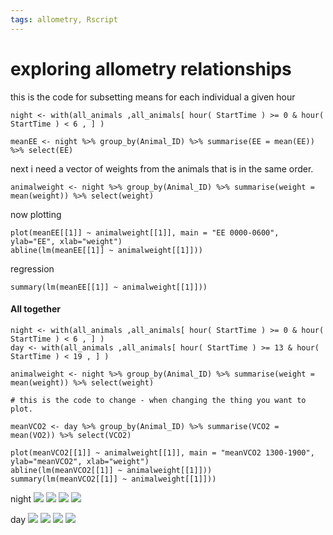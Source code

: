 ```yaml
---
tags: allometry, Rscript
---
```


# exploring allometry relationships

this is the code for subsetting means for each individual a given hour

```
night <- with(all_animals ,all_animals[ hour( StartTime ) >= 0 & hour( StartTime ) < 6 , ] )

meanEE <- night %>% group_by(Animal_ID) %>% summarise(EE = mean(EE)) %>% select(EE)
```

next i need a vector of weights from the animals that is in the same order. 

```
animalweight <- night %>% group_by(Animal_ID) %>% summarise(weight = mean(weight)) %>% select(weight)
```

now plotting 

```
plot(meanEE[[1]] ~ animalweight[[1]], main = "EE 0000-0600", ylab="EE", xlab="weight")
abline(lm(meanEE[[1]] ~ animalweight[[1]]))
```

regression

```
summary(lm(meanEE[[1]] ~ animalweight[[1]]))
```

#### All together

```
night <- with(all_animals ,all_animals[ hour( StartTime ) >= 0 & hour( StartTime ) < 6 , ] )
day <- with(all_animals ,all_animals[ hour( StartTime ) >= 13 & hour( StartTime ) < 19 , ] )

animalweight <- night %>% group_by(Animal_ID) %>% summarise(weight = mean(weight)) %>% select(weight)

# this is the code to change - when changing the thing you want to plot. 

meanVCO2 <- day %>% group_by(Animal_ID) %>% summarise(VCO2 = mean(VO2)) %>% select(VCO2)

plot(meanVCO2[[1]] ~ animalweight[[1]], main = "meanVCO2 1300-1900", ylab="meanVCO2", xlab="weight")
abline(lm(meanVCO2[[1]] ~ animalweight[[1]]))
summary(lm(meanVCO2[[1]] ~ animalweight[[1]]))

```

night
![](https://i.imgur.com/9e9Xa2k.png)
![](https://i.imgur.com/PF9Sysi.png)
![](https://i.imgur.com/hLJqJcA.png)
![](https://i.imgur.com/XjHS0HA.png)

day
![](https://i.imgur.com/P20my8I.png)
![](https://i.imgur.com/8G8iq7t.png)
![](https://i.imgur.com/LLOxXJZ.png)
![](https://i.imgur.com/l5pyhuO.png)

